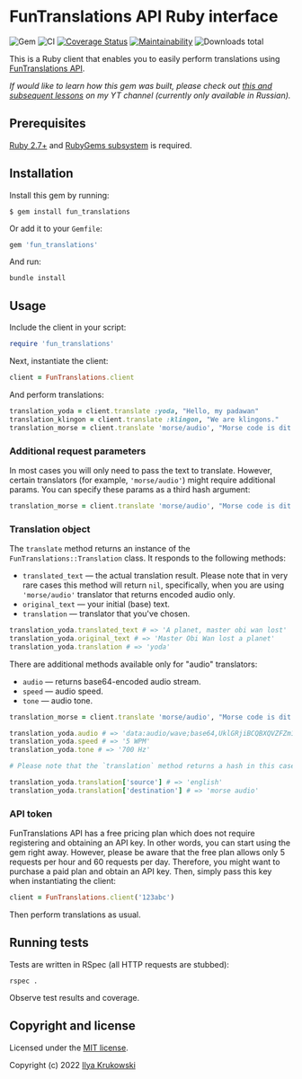 # FunTranslations API Ruby interface

![Gem](https://img.shields.io/gem/v/fun_translations)
![CI](https://github.com/bodrovis/fun_translations/actions/workflows/ci.yml/badge.svg)
[![Coverage Status](https://coveralls.io/repos/github/bodrovis/fun_translations/badge.svg?branch=master)](https://coveralls.io/github/bodrovis/fun_translations?branch=master)
[![Maintainability](https://api.codeclimate.com/v1/badges/6ec16854cfb5d7e4df17/maintainability)](https://codeclimate.com/github/bodrovis/fun_translations/maintainability)
![Downloads total](https://img.shields.io/gem/dt/fun_translations)

This is a Ruby client that enables you to easily perform translations using [FunTranslations API](https://api.funtranslations.com/).

*If would like to learn how this gem was built, please check out [this and subsequent lessons](https://www.youtube.com/watch?v=FEfHExlN6-8) on my YT channel (currently only available in Russian).*

## Prerequisites

[Ruby 2.7+](https://www.ruby-lang.org/en/) and [RubyGems subsystem](https://rubygems.org/) is required.

## Installation

Install this gem by running:

```
$ gem install fun_translations
```

Or add it to your `Gemfile`:

```ruby
gem 'fun_translations'
```

And run:

```
bundle install
```

## Usage

Include the client in your script:

```ruby
require 'fun_translations'
```

Next, instantiate the client:

```ruby
client = FunTranslations.client
```

And perform translations:

```ruby
translation_yoda = client.translate :yoda, "Hello, my padawan"
translation_klingon = client.translate :klingon, "We are klingons."
translation_morse = client.translate 'morse/audio', "Morse code is dit and dash."
```

### Additional request parameters

In most cases you will only need to pass the text to translate. However, certain translators (for example, `'morse/audio'`) might require additional params. You can specify these params as a third hash argument:

```ruby
translation_morse = client.translate 'morse/audio', "Morse code is dit and dash.", speed: 5, tone: 700
```

### Translation object

The `translate` method returns an instance of the `FunTranslations::Translation` class. It responds to the following methods:

* `translated_text` — the actual translation result. Please note that in very rare cases this method will return `nil`, specifically, when you are using `'morse/audio'` translator that returns encoded audio only.
* `original_text` — your initial (base) text.
* `translation` — translator that you've chosen.

```ruby
translation_yoda.translated_text # => 'A planet, master obi wan lost'
translation_yoda.original_text # => 'Master Obi Wan lost a planet'
translation_yoda.translation # => 'yoda'
```

There are additional methods available only for "audio" translators:

* `audio` — returns base64-encoded audio stream.
* `speed` — audio speed.
* `tone` — audio tone.

```ruby
translation_morse = client.translate 'morse/audio', "Morse code is dit and dash.", speed: 5, tone: 700

translation_yoda.audio # => 'data:audio/wave;base64,UklGRjiBCQBXQVZFZm1...'
translation_yoda.speed # => '5 WPM'
translation_yoda.tone # => '700 Hz'

# Please note that the `translation` method returns a hash in this case:

translation_yoda.translation['source'] # => 'english'
translation_yoda.translation['destination'] # => 'morse audio'
```

### API token

FunTranslations API has a free pricing plan which does not require registering and obtaining an API key. In other words, you can start using the gem right away. However, please be aware that the free plan allows only 5 requests per hour and 60 requests per day. Therefore, you might want to purchase a paid plan and obtain an API key. Then, simply pass this key when instantiating the client:

```ruby
client = FunTranslations.client('123abc')
```

Then perform translations as usual.

## Running tests

Tests are written in RSpec (all HTTP requests are stubbed):

```
rspec .
```

Observe test results and coverage.

## Copyright and license

Licensed under the [MIT license](./LICENSE.md).

Copyright (c) 2022 [Ilya Krukowski](http://bodrovis.tech)
